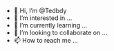 - 👋 Hi, I’m @Tedbdy
- 👀 I’m interested in ...
- 🌱 I’m currently learning ...
- 💞️ I’m looking to collaborate on ...
- 📫 How to reach me ...

<!---
Tedbdy/Tedbdy is a ✨ special ✨ repository because its `README.md` (this file) appears on your GitHub profile.
You can click the Preview link to take a look at your changes.
--->
